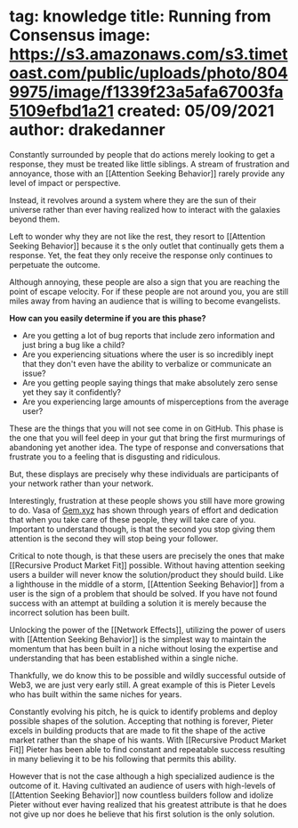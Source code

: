 tag: knowledge
title: Running from Consensus
image: https://s3.amazonaws.com/s3.timetoast.com/public/uploads/photo/8049975/image/f1339f23a5afa67003fa5109efbd1a21
created: 05/09/2021
author: drakedanner
===

Constantly surrounded by people that do actions merely looking to get a response, they must be treated like little siblings. A stream of frustration and annoyance, those with an [[Attention Seeking Behavior]] rarely provide any level of impact or perspective.

Instead, it revolves around a system where they are the sun of their universe rather than ever having realized how to interact with the galaxies beyond them.

Left to wonder why they are not like the rest, they resort to [[Attention Seeking Behavior]] because it s the only outlet that continually gets them a response. Yet, the feat they only receive the response only continues to perpetuate the outcome.

Although annoying, these people are also a sign that you are reaching the point of escape velocity. For if these people are not around you, you are still miles away from having an audience that is willing to become evangelists.

**How can you easily determine if you are this phase?**

- Are you getting a lot of bug reports that include zero information and just bring a bug like a child?
- Are you experiencing situations where the user is so incredibly inept that they don't even have the ability to verbalize or communicate an issue?
- Are you getting people saying things that make absolutely zero sense yet they say it confidently?
- Are you experiencing large amounts of misperceptions from the average user?

These are the things that you will not see come in on GitHub. This phase is the one that you will feel deep in your gut that bring the first murmurings of abandoning yet another idea. The type of response and conversations that frustrate you to a feeling that is disgusting and ridiculous.

But, these displays are precisely why these individuals are participants of your network rather than your network.

Interestingly, frustration at these people shows you still have more growing to do. Vasa of [Gem.xyz](https://gem.xyz) has shown through years of effort and dedication that when you take care of these people, they will take care of you. Important to understand though, is that the second you stop giving them attention is the second they will stop being your follower.

Critical to note though, is that these users are precisely the ones that make [[Recursive Product Market Fit]] possible. Without having attention seeking users a builder will never know the solution/product they should build. Like a lighthouse in the middle of a storm, [[Attention Seeking Behavior]] from a user is the sign of a problem that should be solved. If you have not found success with an attempt at building a solution it is merely because the incorrect solution has been built.

Unlocking the power of the [[Network Effects]], utilizing the power of users with [[Attention Seeking Behavior]] is the simplest way to maintain the momentum that has been built in a niche without losing the expertise and understanding that has been established within a single niche.

Thankfully, we do know this to be possible and wildly successful outside of Web3, we are just very early still. A great example of this is Pieter Levels who has built within the same niches for years.

Constantly evolving his pitch, he is quick to identify problems and deploy possible shapes of the solution. Accepting that nothing is forever, Pieter excels in building products that are made to fit the shape of the active market rather than the shape of his wants. With [[Recursive Product Market Fit]] Pieter has been able to find constant and repeatable success resulting in many believing it to be his following that permits this ability.

However that is not the case although a high specialized audience is the outcome of it. Having cultivated an audience of users with high-levels of [[Attention Seeking Behavior]] now countless builders follow and idolize Pieter without ever having realized that his greatest attribute is that he does not give up nor does he believe that his first solution is the only solution.
